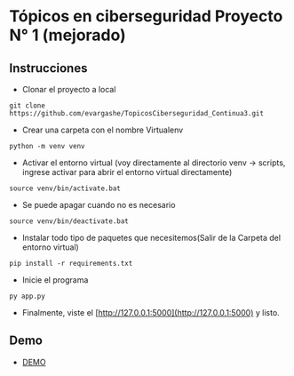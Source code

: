 # Tópicos en ciberseguridad Proyecto N° 1 (mejorado)


## Instrucciones

* Clonar el proyecto a local
```
git clone https://github.com/evargashe/TopicosCiberseguridad_Continua3.git

```

* Crear una carpeta con el nombre Virtualenv
```
python -m venv venv

```

* Activar el entorno virtual (voy directamente al directorio venv -> scripts, ingrese activar para abrir el entorno virtual directamente)
```
source venv/bin/activate.bat

```
* Se puede apagar cuando no es necesario

```
source venv/bin/deactivate.bat

```

* Instalar todo tipo de paquetes que necesitemos(Salir de la Carpeta del entorno virtual)

```
pip install -r requirements.txt
```

* Inicie el programa

```
py app.py
```

* Finalmente, viste el [http://127.0.0.1:5000](http://127.0.0.1:5000) y listo.

## Demo

* [DEMO](http://edwar99.pythonanywhere.com/)
